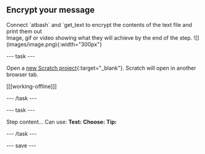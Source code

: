 ## Encrypt your message

<div style="display: flex; flex-wrap: wrap">
<div style="flex-basis: 200px; flex-grow: 1; margin-right: 15px;">
Connect `atbash` and `get_text to encrypt the contents of the text file and print them out
</div>
<div>
Image, gif or video showing what they will achieve by the end of the step. ![](images/image.png){:width="300px"}
</div>
</div>

--- task ---

Open a [new Scratch project](http://rpf.io/scratch-new){:target="_blank"}. Scratch will open in another browser tab.

[[[working-offline]]]

--- /task ---

--- task ---

Step content... 
Can use:
**Test:**
**Choose:**
**Tip:**

--- /task ---

--- save ---